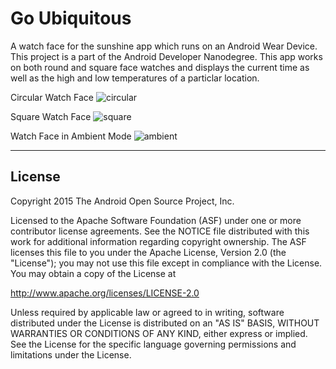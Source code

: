 Go Ubiquitous
===================================

A watch face for the sunshine app which runs on an Android Wear Device. This project is a part of the Android Developer Nanodegree.
This app works on both round and square face watches and displays the current time as well as the high and low temperatures of a particlar location.

Circular Watch Face
![circular](https://cloud.githubusercontent.com/assets/7263244/15926160/10f9655e-2e58-11e6-83cb-e3e695520e0a.png)

Square Watch Face
![square](https://cloud.githubusercontent.com/assets/7263244/15926162/11016380-2e58-11e6-9323-4127b5e73e33.png)

Watch Face in Ambient Mode
![ambient](https://cloud.githubusercontent.com/assets/7263244/15926161/10fd37c4-2e58-11e6-864b-c9958f8979c1.png)

-------
License
-------
Copyright 2015 The Android Open Source Project, Inc.

Licensed to the Apache Software Foundation (ASF) under one or more contributor
license agreements.  See the NOTICE file distributed with this work for
additional information regarding copyright ownership.  The ASF licenses this
file to you under the Apache License, Version 2.0 (the "License"); you may not
use this file except in compliance with the License.  You may obtain a copy of
the License at

http://www.apache.org/licenses/LICENSE-2.0

Unless required by applicable law or agreed to in writing, software
distributed under the License is distributed on an "AS IS" BASIS, WITHOUT
WARRANTIES OR CONDITIONS OF ANY KIND, either express or implied.  See the
License for the specific language governing permissions and limitations under
the License.

